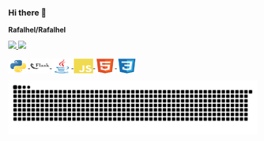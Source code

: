 ### Hi there 👋

**Rafalhel/Rafalhel** 
 <div>
  <a href="https://github.com/rafalhel">
  <img height="180em" src="https://github-readme-stats.vercel.app/api?username=rafalhel&show_icons=true&theme=dark&include_all_commits=true&count_private=true"/>
  <img height="180em" src="https://github-readme-stats.vercel.app/api/top-langs/?username=rafalhel&layout=compact&langs_count=7&theme=dark"/>
 </div>
  
 <div style="display: inline_block"><br>
  <img align="center" alt="Rafa-Python" height="30" width="40" src="https://raw.githubusercontent.com/devicons/devicon/master/icons/python/python-original.svg">
  <img align="center" alt="Rafa-Flask" height="30" width="40" src="https://raw.githubusercontent.com/devicons/devicon/master/icons/flask/flask-original-wordmark.svg">
  <img align="center" alt="Rafa-Java" height="30" width="40" src="https://raw.githubusercontent.com/devicons/devicon/master/icons/java/java-original.svg">
  <img align="center" alt="Rafa-Js" height="30" width="40" src="https://raw.githubusercontent.com/devicons/devicon/master/icons/javascript/javascript-plain.svg">
  <img align="center" alt="Rafa-HTML" height="30" width="40" src="https://raw.githubusercontent.com/devicons/devicon/master/icons/html5/html5-original.svg">
  <img align="center" alt="Rafa-CSS" height="30" width="40" src="https://raw.githubusercontent.com/devicons/devicon/master/icons/css3/css3-original.svg">
</div> 
 
 ![Snake animation](https://github.com/Rafalhel/Rafalhel/blob/output/github-contribution-grid-snake.svg)
